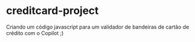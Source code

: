 # creditcard-project
Criando um código javascript para um validador de bandeiras de cartão de crédito com o Copilot ;)
